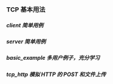 ### TCP 基本用法

##### client   简单用例
##### server  简单用例

##### basic_example    多用户例子，充分学习

##### tcp_http                模拟 HTTP 的 POST 和文件上传